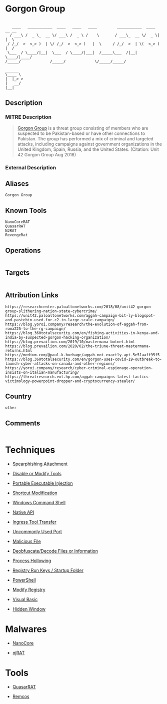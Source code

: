 
# Gorgon Group

```
                                                                           
   ____   ___________  ____   ____   ____         ___________  ____  __ __ 
  / ___\ /  _ \_  __ \/ ___\ /  _ \ /    \       / ___\_  __ \/  _ \|  |  \
 / /_/  >  <_> )  | \/ /_/  >  <_> )   |  \     / /_/  >  | \(  <_> )  |  /
 \___  / \____/|__|  \___  / \____/|___|  /_____\___  /|__|   \____/|____/ 
/_____/             /_____/             \/_____/_____/                     
        
______  
\____ \ 
|  |_> >
|   __/ 
|__|    

```

## Description

### MITRE Description

> [Gorgon Group](https://attack.mitre.org/groups/G0078) is a threat group consisting of members who are suspected to be Pakistan-based or have other connections to Pakistan. The group has performed a mix of criminal and targeted attacks, including campaigns against government organizations in the United Kingdom, Spain, Russia, and the United States. (Citation: Unit 42 Gorgon Group Aug 2018)

### External Description

> 

## Aliases

```
Gorgon Group
```

## Known Tools

```
NanoCoreRAT
QuasarRAT
NJRAT
RevengeRat
```

## Operations

```

```

## Targets

```

```

## Attribution Links

```
https://researchcenter.paloaltonetworks.com/2018/08/unit42-gorgon-group-slithering-nation-state-cybercrime/
https://unit42.paloaltonetworks.com/aggah-campaign-bit-ly-blogspot-and-pastebin-used-for-c2-in-large-scale-campaign/
https://blog.yoroi.company/research/the-evolution-of-aggah-from-roma225-to-the-rg-campaign/
https://blog.360totalsecurity.com/en/fishing-activities-in-kenya-and-india-by-suspected-gorgon-hacking-organization/
https://blog.prevailion.com/2019/10/mastermana-botnet.html
https://blog.prevailion.com/2020/02/the-triune-threat-mastermana-returns.html
https://medium.com/@paul.k.burbage/aggah-not-exactly-apt-5e51aaff95f5
https://blog.360totalsecurity.com/en/gorgon-uses-covid-19-outbreak-to-launch-cyber-attacks-on-canada-and-other-regions/
https://yoroi.company/research/cyber-criminal-espionage-operation-insists-on-italian-manufacturing/
https://threatresearch.ext.hp.com/aggah-campaigns-latest-tactics-victimology-powerpoint-dropper-and-cryptocurrency-stealer/
```

## Country

```
other
```

## Comments

```

```

# Techniques


* [Spearphishing Attachment](../techniques/Spearphishing-Attachment.md)

* [Disable or Modify Tools](../techniques/Disable-or-Modify-Tools.md)
    
* [Portable Executable Injection](../techniques/Portable-Executable-Injection.md)
    
* [Shortcut Modification](../techniques/Shortcut-Modification.md)
    
* [Windows Command Shell](../techniques/Windows-Command-Shell.md)
    
* [Native API](../techniques/Native-API.md)
    
* [Ingress Tool Transfer](../techniques/Ingress-Tool-Transfer.md)
    
* [Uncommonly Used Port](../techniques/Uncommonly-Used-Port.md)
    
* [Malicious File](../techniques/Malicious-File.md)
    
* [Deobfuscate/Decode Files or Information](../techniques/Deobfuscate-Decode-Files-or-Information.md)
    
* [Process Hollowing](../techniques/Process-Hollowing.md)
    
* [Registry Run Keys / Startup Folder](../techniques/Registry-Run-Keys---Startup-Folder.md)
    
* [PowerShell](../techniques/PowerShell.md)
    
* [Modify Registry](../techniques/Modify-Registry.md)
    
* [Visual Basic](../techniques/Visual-Basic.md)
    
* [Hidden Window](../techniques/Hidden-Window.md)
    

# Malwares


* [NanoCore](../malwares/NanoCore.md)

* [njRAT](../malwares/njRAT.md)
    

# Tools


* [QuasarRAT](../tools/QuasarRAT.md)

* [Remcos](../tools/Remcos.md)
    
